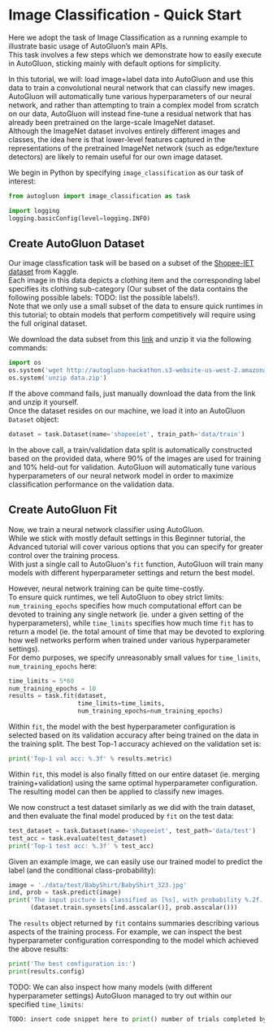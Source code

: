 # Image Classification - Quick Start

Here we adopt the task of Image Classification as a running example to illustrate basic usage of AutoGluon’s main APIs.  
This task involves a few steps which we demonstrate how to easily execute in AutoGluon, sticking mainly with default options for simplicity. 

In this tutorial, we will: load image+label data into AutoGluon and use this data to train a convolutional neural network that can classify new images.  
AutoGluon will automatically tune various hyperparameters of our neural network, and rather than attempting to train a complex model from scratch on our data, AutoGluon will instead fine-tune a residual network that has already been pretrained on the large-scale ImageNet dataset.  
Although the ImageNet dataset involves entirely different images and classes, the idea here is that lower-level features captured in the representations of the pretrained ImageNet network (such as edge/texture detectors) are likely to remain useful for our own image dataset.  

We begin in Python by specifying `image_classification` as our task of interest:

```python
from autogluon import image_classification as task

import logging
logging.basicConfig(level=logging.INFO)
```


## Create AutoGluon Dataset

Our image classfication task will be based on a subset of the [Shopee-IET dataset](https://www.kaggle.com/c/shopee-iet-machine-learning-competition/data) from Kaggle.  
Each image in this data depicts a clothing item and the corresponding label specifies its clothing sub-category (Our subset of the data contains the following possible labels: TODO: list the possible labels!).  
Note that we only use a small subset of the data to ensure quick runtimes in this tutorial; to obtain models that perform competitively will require using the full original dataset.  

We download the data subset from this [link](http://autogluon-hackathon.s3-website-us-west-2.amazonaws.com/data.zip)
and unzip it via the following commands:

```python
import os
os.system('wget http://autogluon-hackathon.s3-website-us-west-2.amazonaws.com/data.zip')
os.system('unzip data.zip')
```

If the above command fails, just manually download the data from the link and unzip it yourself.  
Once the dataset resides on our machine, we load it into an AutoGluon `Dataset` object: 

```python
dataset = task.Dataset(name='shopeeiet', train_path='data/train')
```

In the above call, a train/validation data split is automatically constructed based on the provided data, where 90% of the images are used for training and 10% held-out for validation.  AutoGluon will automatically tune various hyperparameters of our neural network model in order to maximize classification performance on the validation data.  



## Create AutoGluon Fit

Now, we train a neural network classifier using AutoGluon.  
While we stick with mostly default settings in this Beginner tutorial, the Advanced tutorial will cover various options that you can specify for greater control over the training process.  
With just a single call to AutoGluon's `fit` function, AutoGluon will train many models with different hyperparameter settings and return the best model.

However, neural network training can be quite time-costly.  
To ensure quick runtimes, we tell AutoGluon to obey strict limits: `num_training_epochs` specifies how much computational effort can be devoted to training any single network (ie. under a given setting of the hyperparameters), while `time_limits` specifies how much time `fit` has to return a model (ie. the total amount of time that may be devoted to exploring how well networks perform when trained under various hyperparameter settings).  
For demo purposes, we specify unreasonably small values for `time_limits`, `num_training_epochs` here:

```python
time_limits = 5*60
num_training_epochs = 10
results = task.fit(dataset,
                   time_limits=time_limits,
                   num_training_epochs=num_training_epochs)
```

Within `fit`, the model with the best hyperparameter configuration is selected based on its validation accuracy after being trained on the data in the training split.  The best Top-1 accuracy achieved on the validation set is:

```python
print('Top-1 val acc: %.3f' % results.metric)
```

Within `fit`, this model is also finally fitted on our entire dataset (ie. merging training+validation) using the same optimal hyperparameter configuration. The resulting model can then be applied to classify new images.

We now construct a test dataset similarly as we did with the train dataset, and then evaluate the final model produced by `fit` on the test data:

```python
test_dataset = task.Dataset(name='shopeeiet', test_path='data/test')
test_acc = task.evaluate(test_dataset)
print('Top-1 test acc: %.3f' % test_acc)
```

Given an example image, we can easily use our trained model to predict the label (and the conditional class-probability):

```python
image = './data/test/BabyShirt/BabyShirt_323.jpg'
ind, prob = task.predict(image)
print('The input picture is classified as [%s], with probability %.2f.' %
      (dataset.train.synsets[ind.asscalar()], prob.asscalar()))
```

The `results` object returned by `fit` contains summaries describing various aspects of the training process.
For example, we can inspect the best hyperparameter configuration corresponding to the model which achieved the above results:

```python
print('The best configuration is:')
print(results.config)
```

TODO: We can also inspect how many models (with different hyperparameter settings) AutoGluon managed to try out within our specified `time_limits`:

```python
TODO: insert code snippet here to print() number of trials completed by scheduler
```